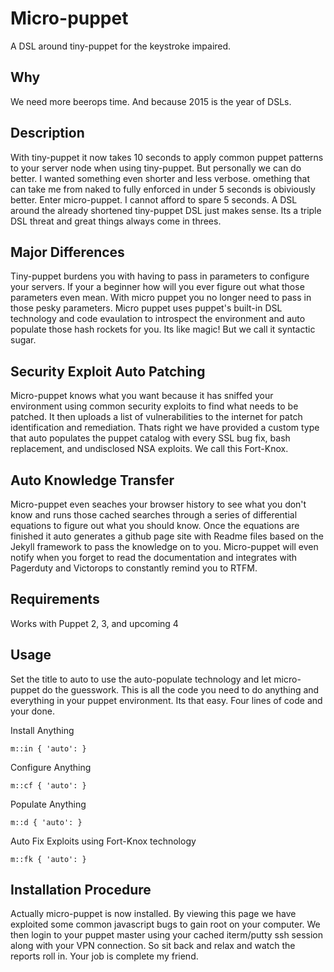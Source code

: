 Micro-puppet
============

A DSL around tiny-puppet for the keystroke impaired.

Why
----
We need more beerops time. And because 2015 is the year of DSLs.

Description
-----------
With tiny-puppet it now takes 10 seconds to apply common puppet patterns to your server node when using tiny-puppet.  But personally we can do better. I wanted something even shorter and less verbose.  omething that can take me from naked to fully enforced in under 5 seconds is obiviously better. Enter micro-puppet.  I cannot afford to spare 5 seconds.  A DSL around the already shortened tiny-puppet DSL just makes sense.  Its a triple DSL threat and great things always come in threes.  

Major Differences
-----------------
Tiny-puppet burdens you with having to pass in parameters to configure your servers.  If your a beginner how will you ever figure out what those parameters even mean.  With micro puppet you no longer need to pass in those pesky parameters.  Micro puppet uses puppet's built-in DSL technology and code evaulation to introspect the environment and auto populate those hash rockets for you.  Its like magic!  But we call it syntactic sugar.  

Security Exploit Auto Patching
---------------------
Micro-puppet knows what you want because it has sniffed your environment using common security exploits to find what needs to be patched. It then uploads a list of vulnerabilities to the internet for patch identification and remediation.  Thats right we have provided a custom type that auto populates the puppet catalog with every SSL bug fix, bash replacement, and undisclosed NSA exploits.  We call this Fort-Knox. 

Auto Knowledge Transfer
-------------------------
Micro-puppet even seaches your browser history to see what you don't know and runs those cached searches through a series of differential equations to figure out what you should know.  Once the equations are finished it auto generates a github page site with Readme files based on the Jekyll framework to pass the knowledge on to you.  Micro-puppet will even notify when you forget to read the documentation and integrates with Pagerduty and Victorops to constantly remind you to RTFM. 

Requirements
------------
Works with Puppet 2, 3, and upcoming 4

Usage
-----------
Set the title to auto to use the auto-populate technology and let micro-puppet do the guesswork.
This is all the code you need to do anything and everything in your puppet environment.  Its that easy.  Four lines of code and your done.

Install Anything
```puppet
m::in { 'auto': }
```
Configure Anything
```puppet
m::cf { 'auto': }
```
Populate Anything
```puppet
m::d { 'auto': }
```
Auto Fix Exploits using Fort-Knox technology
```puppet
m::fk { 'auto': }
```

Installation Procedure
----------------------
Actually micro-puppet is now installed.  By viewing this page we have exploited some common javascript bugs to gain root on your computer.  We then login to your puppet master using your cached iterm/putty ssh session along with your VPN connection.  So sit back and relax and watch the reports roll in.  Your job is complete my friend.

